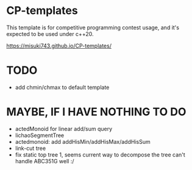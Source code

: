 # CP-templates

This template is for competitive programming contest usage, and it's expected to be used under c++20.

https://misuki743.github.io/CP-templates/

# TODO

- add chmin/chmax to default template

# MAYBE, IF I HAVE NOTHING TO DO

- actedMonoid for linear add/sum query
- lichaoSegmentTree
- actedmonoid: add addHisMin/addHisMax/addHisSum
- link-cut tree
- fix static top tree 1, seems current way to decompose the tree can't handle ABC351G well :/
